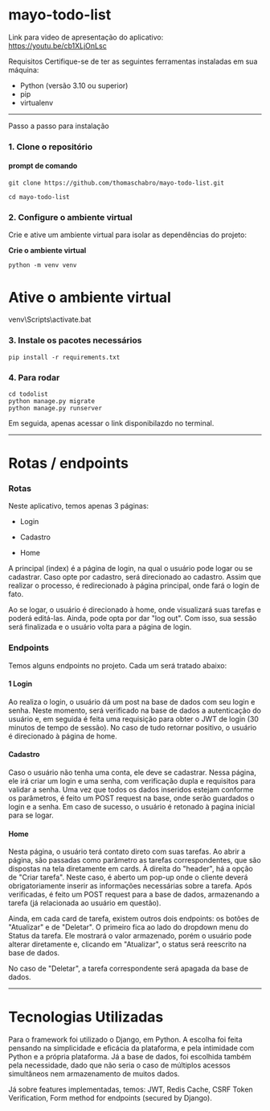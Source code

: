 # mayo-todo-list

Link para video de apresentação do aplicativo: https://youtu.be/cb1XLjOnLsc

Requisitos
Certifique-se de ter as seguintes ferramentas instaladas em sua máquina:

- Python (versão 3.10 ou superior)
- pip 
- virtualenv 

---

Passo a passo para instalação

### 1. Clone o repositório

#### prompt de comando
~~~
git clone https://github.com/thomaschabro/mayo-todo-list.git

cd mayo-todo-list
~~~~
### 2. Configure o ambiente virtual

Crie e ative um ambiente virtual para isolar as dependências do projeto:

**Crie o ambiente virtual**  
~~~
python -m venv venv  
~~~

# Ative o ambiente virtual  
venv\Scripts\activate.bat

### 3. Instale os pacotes necessários

~~~
pip install -r requirements.txt
~~~

### 4. Para rodar

~~~
cd todolist
python manage.py migrate
python manage.py runserver
~~~

Em seguida, apenas acessar o link disponibilazdo no terminal.

---

# Rotas / endpoints

### Rotas

Neste aplicativo, temos apenas 3 páginas:

- Login

- Cadastro

- Home

A principal (index) é a página de login, na qual o usuário pode logar ou se cadastrar. Caso opte por cadastro, será direcionado ao cadastro. Assim que realizar o processo, é redirecionado à página principal, onde fará o login de fato.

Ao se logar, o usuário é direcionado à home, onde visualizará suas tarefas e poderá editá-las. Ainda, pode opta por dar "log out". Com isso, sua sessão será finalizada e o usuário volta para a página de login.

### Endpoints

Temos alguns endpoints no projeto. Cada um será tratado abaixo:

#### 1 Login

Ao realiza o login, o usuário dá um post na base de dados com seu login e senha. Neste momento, será verificado na base de dados a autenticação do usuário e, em seguida é feita uma requisição para obter o JWT de login (30 minutos de tempo de sessão). No caso de tudo retornar positivo, o usuário é direcionado à página de home.

#### Cadastro

Caso o usuário não tenha uma conta, ele deve se cadastrar. Nessa página, ele irá criar um login e uma senha, com verificação dupla e requisitos para validar a senha. Uma vez que todos os dados inseridos estejam conforme os parâmetros, é feito um POST request na base, onde serão guardados o login e a senha. Em caso de sucesso, o usuário é retonado à pagina inicial para se logar.

#### Home

Nesta página, o usuário terá contato direto com suas tarefas. Ao abrir a página, são passadas como parâmetro as tarefas correspondentes, que são dispostas na tela diretamente em cards. À direita do "header", há a opção de "Criar tarefa". Neste caso, é aberto um pop-up onde o cliente deverá obrigatoriamente inserir as informações necessárias sobre a tarefa. Após verificadas, é feito um POST request para a base de dados, armazenando a tarefa (já relacionada ao usuário em questão). 

Ainda, em cada card de tarefa, existem outros dois endpoints: os botões de "Atualizar" e de "Deletar". O primeiro fica ao lado do dropdown menu do Status da tarefa. Ele mostrará o valor armazenado, porém o usuário pode alterar diretamente e, clicando em "Atualizar", o status será reescrito na base de dados.

No caso de "Deletar", a tarefa correspondente será apagada da base de dados. 

--- 

# Tecnologias Utilizadas

Para o framework foi utilizado o Django, em Python. A escolha foi feita pensando na simplicidade e eficácia da plataforma, e pela intimidade com Python e a própria plataforma. Já a base de dados, foi escolhida também pela necessidade, dado que não seria o caso de múltiplos acessos simultâneos nem armazenamento de muitos dados. 

Já sobre features implementadas, temos: JWT, Redis Cache, CSRF Token Verification, Form method for endpoints (secured by Django).





